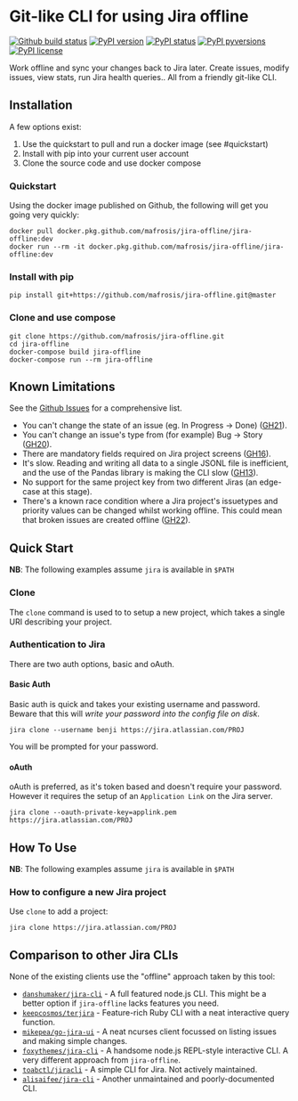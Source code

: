 Git-like CLI for using Jira offline
=================


[![Github build status](https://img.shields.io/github/workflow/status/mafrosis/jira-offline/Build-Test-Publish)](https://github.com/mafrosis/jira-offline/actions?query=workflow%3ABuild-Test-Publish)
[![PyPI version](https://img.shields.io/pypi/v/jira-offline.svg)](https://pypi.python.org/pypi/jira-offline/)
[![PyPI status](https://img.shields.io/pypi/status/jira-offline.svg)](https://pypi.python.org/pypi/jira-offline/)
[![PyPI pyversions](https://img.shields.io/pypi/pyversions/jira-offline.svg)](https://pypi.python.org/pypi/jira-offline/)
[![PyPI license](https://img.shields.io/pypi/l/jira-offline.svg)](https://pypi.python.org/pypi/jira-offline/)

Work offline and sync your changes back to Jira later. Create issues, modify issues, view stats,
run Jira health queries.. All from a friendly git-like CLI.


Installation
------------

A few options exist:

  1. Use the quickstart to pull and run a docker image (see #quickstart)
  2. Install with pip into your current user account
  3. Clone the source code and use docker compose

### Quickstart

Using the docker image published on Github, the following will get you going very quickly:

    docker pull docker.pkg.github.com/mafrosis/jira-offline/jira-offline:dev
    docker run --rm -it docker.pkg.github.com/mafrosis/jira-offline/jira-offline:dev

### Install with pip

    pip install git+https://github.com/mafrosis/jira-offline.git@master

### Clone and use compose

    git clone https://github.com/mafrosis/jira-offline.git
    cd jira-offline
    docker-compose build jira-offline
    docker-compose run --rm jira-offline


Known Limitations
-----------------

See the [Github Issues](https://github.com/mafrosis/jira-offline/issues) for a comprehensive list.

* You can't change the state of an issue (eg. In Progress -> Done)
([GH21](https://github.com/mafrosis/jira-offline/issues/21)).
* You can't change an issue's type from (for example) Bug -> Story
([GH20](https://github.com/mafrosis/jira-offline/issues/20)).
* There are mandatory fields required on Jira project screens
([GH16](https://github.com/mafrosis/jira-offline/issues/16)).
* It's slow. Reading and writing all data to a single JSONL file is inefficient, and the use of the
  Pandas library is making the CLI slow
([GH13](https://github.com/mafrosis/jira-offline/issues/13)).
* No support for the same project key from two different Jiras (an edge-case at this stage).
* There's a known race condition where a Jira project's issuetypes and priority values can be changed
  whilst working offline. This could mean that broken issues are created offline
([GH22](https://github.com/mafrosis/jira-offline/issues/22)).


Quick Start
-----------

**NB**: The following examples assume `jira` is available in `$PATH`

### Clone

The `clone` command is used to to setup a new project, which takes a single URI describing your
project.

### Authentication to Jira

There are two auth options, basic and oAuth.

#### Basic Auth

Basic auth is quick and takes your existing username and password. Beware that this will *write your
password into the config file on disk*.

    jira clone --username benji https://jira.atlassian.com/PROJ

You will be prompted for your password.

#### oAuth

oAuth is preferred, as it's token based and doesn't require your password. However it requires the
setup of an `Application Link` on the Jira server.

    jira clone --oauth-private-key=applink.pem https://jira.atlassian.com/PROJ


How To Use
----------

**NB**: The following examples assume `jira` is available in `$PATH`

### How to configure a new Jira project

Use `clone` to add a project:

    jira clone https://jira.atlassian.com/PROJ


Comparison to other Jira CLIs
-----------------------------

None of the existing clients use the "offline" approach taken by this tool:

- [`danshumaker/jira-cli`](https://github.com/danshumaker/jira-cli) -
A full featured node.js CLI. This might be a better option if `jira-offline` lacks features you need.
- [`keepcosmos/terjira`](https://github.com/keepcosmos/terjira) -
Feature-rich Ruby CLI with a neat interactive query function.
- [`mikepea/go-jira-ui`](https://github.com/mikepea/go-jira-ui) -
A neat ncurses client focussed on listing issues and making simple changes.
- [`foxythemes/jira-cli`](https://github.com/foxythemes/jira-cli) -
A handsome node.js REPL-style interactive CLI. A very different approach from `jira-offline`.
- [`toabctl/jiracli`](https://github.com/toabctl/jiracli) -
A simple CLI for Jira. Not actively maintained.
- [`alisaifee/jira-cli`](https://github.com/alisaifee/jira-cli) -
Another unmaintained and poorly-documented CLI.
